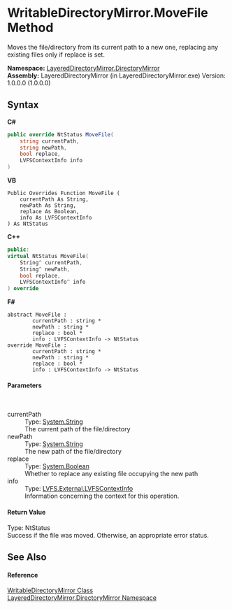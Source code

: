 # WritableDirectoryMirror.MoveFile Method 
 

Moves the file/directory from its current path to a new one, replacing any existing files only if replace is set.

**Namespace:**&nbsp;<a href="8e43a026-b829-c5d6-efc2-1a8c2a152363">LayeredDirectoryMirror.DirectoryMirror</a><br />**Assembly:**&nbsp;LayeredDirectoryMirror (in LayeredDirectoryMirror.exe) Version: 1.0.0.0 (1.0.0.0)

## Syntax

**C#**<br />
``` C#
public override NtStatus MoveFile(
	string currentPath,
	string newPath,
	bool replace,
	LVFSContextInfo info
)
```

**VB**<br />
``` VB
Public Overrides Function MoveFile ( 
	currentPath As String,
	newPath As String,
	replace As Boolean,
	info As LVFSContextInfo
) As NtStatus
```

**C++**<br />
``` C++
public:
virtual NtStatus MoveFile(
	String^ currentPath, 
	String^ newPath, 
	bool replace, 
	LVFSContextInfo^ info
) override
```

**F#**<br />
``` F#
abstract MoveFile : 
        currentPath : string * 
        newPath : string * 
        replace : bool * 
        info : LVFSContextInfo -> NtStatus 
override MoveFile : 
        currentPath : string * 
        newPath : string * 
        replace : bool * 
        info : LVFSContextInfo -> NtStatus 
```


#### Parameters
&nbsp;<dl><dt>currentPath</dt><dd>Type: <a href="http://msdn2.microsoft.com/en-us/library/s1wwdcbf" target="_blank">System.String</a><br />The current path of the file/directory</dd><dt>newPath</dt><dd>Type: <a href="http://msdn2.microsoft.com/en-us/library/s1wwdcbf" target="_blank">System.String</a><br />The new path of the file/directory</dd><dt>replace</dt><dd>Type: <a href="http://msdn2.microsoft.com/en-us/library/a28wyd50" target="_blank">System.Boolean</a><br />Whether to replace any existing file occupying the new path</dd><dt>info</dt><dd>Type: <a href="09c74a4d-3965-0d4b-f9f9-f9b54f7d56d9">LVFS.External.LVFSContextInfo</a><br />Information concerning the context for this operation.</dd></dl>

#### Return Value
Type: NtStatus<br />Success if the file was moved. Otherwise, an appropriate error status.

## See Also


#### Reference
<a href="c822f227-d250-a635-4d8e-a5558d8b91b9">WritableDirectoryMirror Class</a><br /><a href="8e43a026-b829-c5d6-efc2-1a8c2a152363">LayeredDirectoryMirror.DirectoryMirror Namespace</a><br />